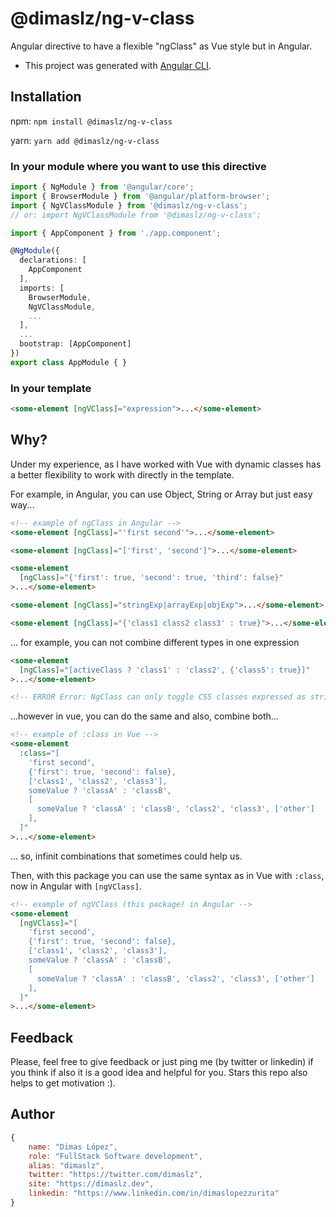 # @dimaslz/ng-v-class

Angular directive to have a flexible "ngClass" as Vue style but in Angular.

* This project was generated with [Angular CLI](https://github.com/angular/angular-cli).

## Installation

npm: `npm install @dimaslz/ng-v-class`

yarn: `yarn add @dimaslz/ng-v-class`

### In your module where you want to use this directive

```typescript
import { NgModule } from '@angular/core';
import { BrowserModule } from '@angular/platform-browser';
import { NgVClassModule } from '@dimaslz/ng-v-class';
// or: import NgVClassModule from '@dimaslz/ng-v-class';

import { AppComponent } from './app.component';

@NgModule({
  declarations: [
    AppComponent
  ],
  imports: [
    BrowserModule,
    NgVClassModule,
    ...
  ],
  ...
  bootstrap: [AppComponent]
})
export class AppModule { }

```

### In your template
```html
<some-element [ngVClass]="expression">...</some-element>
```

## Why?

Under my experience, as I have worked with Vue with dynamic classes has a better flexibility to work with directly in the template.

For example, in Angular, you can use Object, String or Array but just easy way...

```html
<!-- example of ngClass in Angular -->
<some-element [ngClass]="'first second'">...</some-element>

<some-element [ngClass]="['first', 'second']">...</some-element>

<some-element
  [ngClass]="{'first': true, 'second': true, 'third': false}"
>...</some-element>

<some-element [ngClass]="stringExp|arrayExp|objExp">...</some-element>

<some-element [ngClass]="{'class1 class2 class3' : true}">...</some-element>
```

... for example, you can not combine different types in one expression

```html
<some-element
  [ngClass]="[activeClass ? 'class1' : 'class2', {'class5': true}]"
>...</some-element>

<!-- ERROR Error: NgClass can only toggle CSS classes expressed as strings, got [object Object] -->
```

...however in vue, you can do the same and also, combine both...

```html
<!-- example of :class in Vue -->
<some-element
  :class="[
    'first second',
    {'first': true, 'second': false},
    ['class1', 'class2', 'class3'],
    someValue ? 'classA' : 'classB',
    [
      someValue ? 'classA' : 'classB', 'class2', 'class3', ['other']
    ],
  ]"
>...</some-element>
```

... so, infinit combinations that sometimes could help us.

Then, with this package you can use the same syntax as in Vue with `:class`, now in Angular with `[ngVClass]`.

```html
<!-- example of ngVClass (this package) in Angular -->
<some-element
  [ngVClass]="[
    'first second',
    {'first': true, 'second': false},
    ['class1', 'class2', 'class3'],
    someValue ? 'classA' : 'classB',
    [
      someValue ? 'classA' : 'classB', 'class2', 'class3', ['other']
    ],
  ]"
>...</some-element>
```

## Feedback

Please, feel free to give feedback or just ping me (by twitter or linkedin) if you think if also it is a good idea and helpful for you. Stars this repo also helps to get motivation :).

## Author

```js
{
	name: "Dimas López",
	role: "FullStack Software development",
	alias: "dimaslz",
	twitter: "https://twitter.com/dimaslz",
	site: "https://dimaslz.dev",
	linkedin: "https://www.linkedin.com/in/dimaslopezzurita"
}
```
